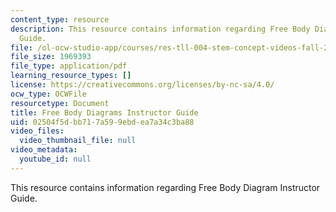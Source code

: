 ```yaml
---
content_type: resource
description: This resource contains information regarding Free Body Diagram Instructor
  Guide.
file: /ol-ocw-studio-app/courses/res-tll-004-stem-concept-videos-fall-2013/02504f5dbb717a599ebdea7a34c3ba88_MITRES_TLL-004F13_FBD_IG.pdf
file_size: 1969393
file_type: application/pdf
learning_resource_types: []
license: https://creativecommons.org/licenses/by-nc-sa/4.0/
ocw_type: OCWFile
resourcetype: Document
title: Free Body Diagrams Instructor Guide
uid: 02504f5d-bb71-7a59-9ebd-ea7a34c3ba88
video_files:
  video_thumbnail_file: null
video_metadata:
  youtube_id: null
---
```

This resource contains information regarding Free Body Diagram Instructor Guide.